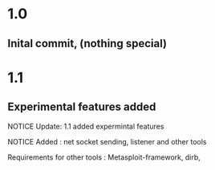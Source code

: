 # 1.0
## Inital commit, (nothing special)
# 1.1
## Experimental features added
NOTICE  Update: 1.1 added expermintal features   


NOTICE  Added : net socket sending, listener and other tools


Requirements for other tools : Metasploit-framework, dirb, 
